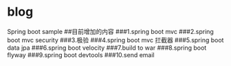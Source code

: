 # blog
Spring boot sample
##目前增加的内容
###1.spring boot mvc
###2.spring boot mvc security
###3.极验
###4.spring boot mvc 拦截器
###5.spring boot data jpa
###6.spring boot velocity
###7.build to war
###8.spring boot flyway
###9.spring boot devtools
###10.send email

